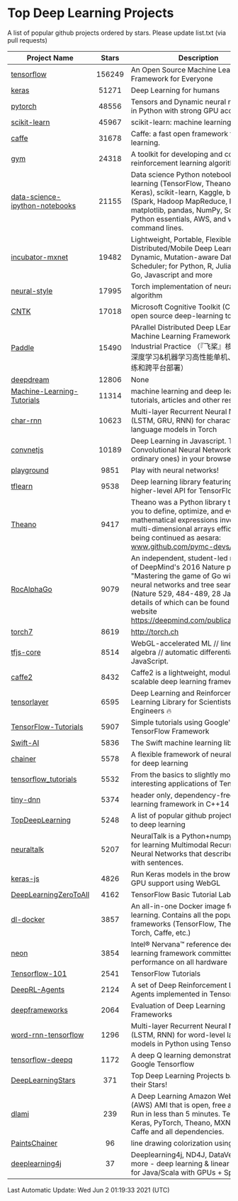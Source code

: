 # Top Deep Learning Projects
A list of popular github projects ordered by stars.
Please update list.txt (via pull requests)

|Project Name| Stars | Description |
| ---------- |:-----:| ----------- |
| [tensorflow](https://github.com/tensorflow/tensorflow) | 156249 | An Open Source Machine Learning Framework for Everyone |
| [keras](https://github.com/keras-team/keras) | 51271 | Deep Learning for humans |
| [pytorch](https://github.com/pytorch/pytorch) | 48556 | Tensors and Dynamic neural networks in Python with strong GPU acceleration |
| [scikit-learn](https://github.com/scikit-learn/scikit-learn) | 45967 | scikit-learn: machine learning in Python |
| [caffe](https://github.com/BVLC/caffe) | 31678 | Caffe: a fast open framework for deep learning. |
| [gym](https://github.com/openai/gym) | 24318 | A toolkit for developing and comparing reinforcement learning algorithms. |
| [data-science-ipython-notebooks](https://github.com/donnemartin/data-science-ipython-notebooks) | 21155 | Data science Python notebooks: Deep learning (TensorFlow, Theano, Caffe, Keras), scikit-learn, Kaggle, big data (Spark, Hadoop MapReduce, HDFS), matplotlib, pandas, NumPy, SciPy, Python essentials, AWS, and various command lines. |
| [incubator-mxnet](https://github.com/apache/incubator-mxnet) | 19482 | Lightweight, Portable, Flexible Distributed/Mobile Deep Learning with Dynamic, Mutation-aware Dataflow Dep Scheduler; for Python, R, Julia, Scala, Go, Javascript and more |
| [neural-style](https://github.com/jcjohnson/neural-style) | 17995 | Torch implementation of neural style algorithm |
| [CNTK](https://github.com/microsoft/CNTK) | 17018 | Microsoft Cognitive Toolkit (CNTK), an open source deep-learning toolkit |
| [Paddle](https://github.com/PaddlePaddle/Paddle) | 15490 | PArallel Distributed Deep LEarning: Machine Learning Framework from Industrial Practice （『飞桨』核心框架，深度学习&机器学习高性能单机、分布式训练和跨平台部署） |
| [deepdream](https://github.com/google/deepdream) | 12806 | None |
| [Machine-Learning-Tutorials](https://github.com/ujjwalkarn/Machine-Learning-Tutorials) | 11314 | machine learning and deep learning tutorials, articles and other resources  |
| [char-rnn](https://github.com/karpathy/char-rnn) | 10623 | Multi-layer Recurrent Neural Networks (LSTM, GRU, RNN) for character-level language models in Torch |
| [convnetjs](https://github.com/karpathy/convnetjs) | 10189 | Deep Learning in Javascript. Train Convolutional Neural Networks (or ordinary ones) in your browser. |
| [playground](https://github.com/tensorflow/playground) | 9851 | Play with neural networks! |
| [tflearn](https://github.com/tflearn/tflearn) | 9538 | Deep learning library featuring a higher-level API for TensorFlow. |
| [Theano](https://github.com/Theano/Theano) | 9417 | Theano was a Python library that allows you to define, optimize, and evaluate mathematical expressions involving multi-dimensional arrays efficiently. It is being continued as aesara: www.github.com/pymc-devs/aesara |
| [RocAlphaGo](https://github.com/Rochester-NRT/RocAlphaGo) | 9079 | An independent, student-led replication of DeepMind's 2016 Nature publication, "Mastering the game of Go with deep neural networks and tree search" (Nature 529, 484-489, 28 Jan 2016), details of which can be found on their website https://deepmind.com/publications.html. |
| [torch7](https://github.com/torch/torch7) | 8619 | http://torch.ch |
| [tfjs-core](https://github.com/tensorflow/tfjs-core) | 8514 | WebGL-accelerated ML // linear algebra // automatic differentiation for JavaScript. |
| [caffe2](https://github.com/facebookarchive/caffe2) | 8432 | Caffe2 is a lightweight, modular, and scalable deep learning framework. |
| [tensorlayer](https://github.com/tensorlayer/tensorlayer) | 6595 | Deep Learning and Reinforcement Learning Library for Scientists and Engineers 🔥 |
| [TensorFlow-Tutorials](https://github.com/nlintz/TensorFlow-Tutorials) | 5907 | Simple tutorials using Google's TensorFlow Framework |
| [Swift-AI](https://github.com/Swift-AI/Swift-AI) | 5836 | The Swift machine learning library. |
| [chainer](https://github.com/chainer/chainer) | 5578 | A flexible framework of neural networks for deep learning |
| [tensorflow_tutorials](https://github.com/pkmital/tensorflow_tutorials) | 5532 | From the basics to slightly more interesting applications of Tensorflow |
| [tiny-dnn](https://github.com/tiny-dnn/tiny-dnn) | 5374 | header only, dependency-free deep learning framework in C++14 |
| [TopDeepLearning](https://github.com/aymericdamien/TopDeepLearning) | 5248 | A list of popular github projects related to deep learning |
| [neuraltalk](https://github.com/karpathy/neuraltalk) | 5207 | NeuralTalk is a Python+numpy project for learning Multimodal Recurrent Neural Networks that describe images with sentences. |
| [keras-js](https://github.com/transcranial/keras-js) | 4826 | Run Keras models in the browser, with GPU support using WebGL |
| [DeepLearningZeroToAll](https://github.com/hunkim/DeepLearningZeroToAll) | 4162 | TensorFlow Basic Tutorial Labs |
| [dl-docker](https://github.com/floydhub/dl-docker) | 3857 | An all-in-one Docker image for deep learning. Contains all the popular DL frameworks (TensorFlow, Theano, Torch, Caffe, etc.) |
| [neon](https://github.com/NervanaSystems/neon) | 3854 | Intel® Nervana™ reference deep learning framework committed to best performance on all hardware |
| [Tensorflow-101](https://github.com/sjchoi86/Tensorflow-101) | 2541 | TensorFlow Tutorials |
| [DeepRL-Agents](https://github.com/awjuliani/DeepRL-Agents) | 2124 | A set of Deep Reinforcement Learning Agents implemented in Tensorflow. |
| [deepframeworks](https://github.com/zer0n/deepframeworks) | 2064 | Evaluation of Deep Learning Frameworks |
| [word-rnn-tensorflow](https://github.com/hunkim/word-rnn-tensorflow) | 1296 | Multi-layer Recurrent Neural Networks (LSTM, RNN) for word-level language models in Python using TensorFlow. |
| [tensorflow-deepq](https://github.com/siemanko/tensorflow-deepq) | 1172 | A deep Q learning demonstration using Google Tensorflow |
| [DeepLearningStars](https://github.com/hunkim/DeepLearningStars) | 371 | Top Deep Learning Projects based on their Stars! |
| [dlami](https://github.com/ritchieng/dlami) | 239 | A Deep Learning Amazon Web Service (AWS) AMI that is open, free and works. Run in less than 5 minutes. TensorFlow, Keras, PyTorch, Theano, MXNet, CNTK, Caffe and all dependencies. |
| [PaintsChainer](https://github.com/taizan/PaintsChainer) | 96 | line drawing colorization using chainer |
| [deeplearning4j](https://github.com/deeplearning4j/deeplearning4j) | 37 | Deeplearning4j, ND4J, DataVec and more - deep learning & linear algebra for Java/Scala with GPUs + Spark |

Last Automatic Update: Wed Jun  2 01:19:33 2021 (UTC)
